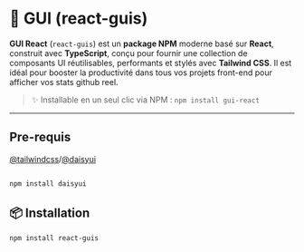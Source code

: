 # 🔌 GUI (react-guis)

**GUI React** (`react-guis`) est un **package NPM** moderne basé sur **React**, construit avec **TypeScript**, conçu pour fournir une collection de composants UI réutilisables, performants et stylés avec **Tailwind CSS**. Il est idéal pour booster la productivité dans tous vos projets front-end pour afficher vos stats github reel.

> ✨ Installable en un seul clic via NPM : `npm install gui-react`

---
## Pre-requis
[@tailwindcss](https://tailwindcss.com/)/[@daisyui](https://daisyui.com/)
```bash

npm install daisyui

```
## 📦 Installation

```bash
npm install react-guis
